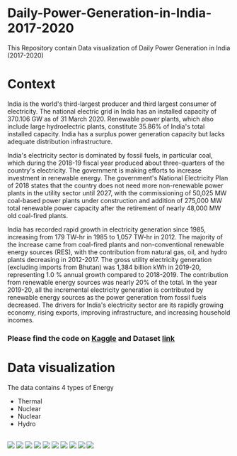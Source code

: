 # Daily-Power-Generation-in-India-2017-2020
This Repository contain Data visualization of Daily Power Generation in India (2017-2020)
# Context
India is the world's third-largest producer and third largest consumer of electricity. The national electric grid in India has an installed capacity of 370.106 GW as of 31 March 2020. Renewable power plants, which also include large hydroelectric plants, constitute 35.86% of India's total installed capacity.
India has a surplus power generation capacity but lacks adequate distribution infrastructure.

India's electricity sector is dominated by fossil fuels, in particular coal, which during the 2018-19 fiscal year produced about three-quarters of the country's electricity. The government is making efforts to increase investment in renewable energy. The government's National Electricity Plan of 2018 states that the country does not need more non-renewable power plants in the utility sector until 2027, with the commissioning of 50,025 MW coal-based power plants under construction and addition of 275,000 MW total renewable power capacity after the retirement of nearly 48,000 MW old coal-fired plants.

India has recorded rapid growth in electricity generation since 1985, increasing from 179 TW-hr in 1985 to 1,057 TW-hr in 2012. The majority of the increase came from coal-fired plants and non-conventional renewable energy sources (RES), with the contribution from natural gas, oil, and hydro plants decreasing in 2012-2017. The gross utility electricity generation (excluding imports from Bhutan) was 1,384 billion kWh in 2019-20, representing 1.0 % annual growth compared to 2018-2019. The contribution from renewable energy sources was nearly 20% of the total. In the year 2019-20, all the incremental electricity generation is contributed by renewable energy sources as the power generation from fossil fuels decreased.
The drivers for India's electricity sector are its rapidly growing economy, rising exports, improving infrastructure, and increasing household incomes.
<br>
### Please find the code on [Kaggle](https://www.kaggle.com/vaidilyashirbhate/daily-power-generation-in-india-2017-2020) and Dataset [link](https://www.kaggle.com/navinmundhra/daily-power-generation-in-india-20172020)


# Data visualization
The data contains 4 types of Energy 
* Thermal
* Nuclear
* Nuclear
* Hydro
<br>
<img src="./Image/newplot (1).png"> </img>
<img src="./Image/newplot (2).png"> </img>
<img src="./Image/newplot (3).png"> </img>
<img src="./Image/newplot (4).png"> </img>
<img src="./Image/newplot (5).png"> </img>
<img src="./Image/newplot (6).png"> </img>
<img src="./Image/newplot (7).png"> </img>
<img src="./Image/newplot (8).png"> </img>
<img src="./Image/newplot (9).png"> </img>
<img src="./Image/newplot (10).png"> </img>
